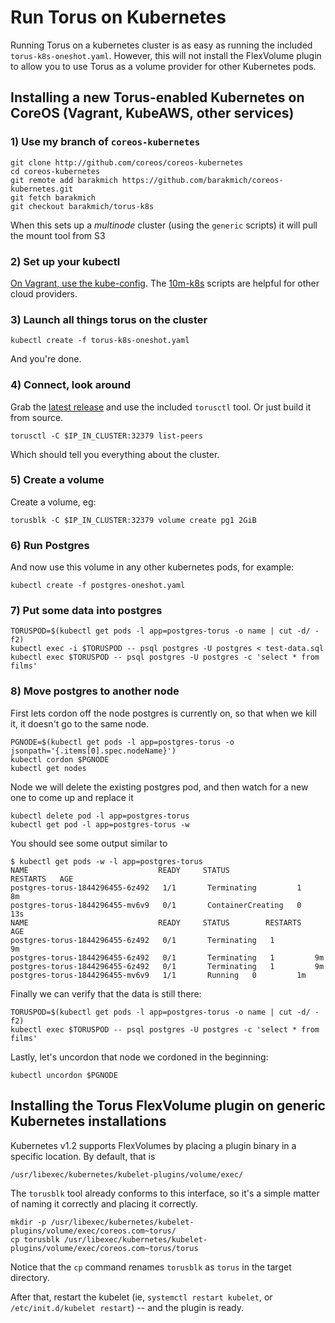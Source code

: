 # Run Torus on Kubernetes

Running Torus on a kubernetes cluster is as easy as running the included `torus-k8s-oneshot.yaml`. However, this will not install the FlexVolume plugin to allow you to use Torus as a volume provider for other Kubernetes pods.

## Installing a new Torus-enabled Kubernetes on CoreOS (Vagrant, KubeAWS, other services)

### 1) Use my branch of `coreos-kubernetes`

```
git clone http://github.com/coreos/coreos-kubernetes
cd coreos-kubernetes
git remote add barakmich https://github.com/barakmich/coreos-kubernetes.git
git fetch barakmich
git checkout barakmich/torus-k8s
```

When this sets up a *multinode* cluster (using the `generic` scripts) it will pull the mount tool from S3

### 2) Set up your kubectl

[On Vagrant, use the kube-config](https://coreos.com/kubernetes/docs/latest/kubernetes-on-vagrant.html). The [10m-k8s](https://github.com/barakmich/10m-k8s) scripts are helpful for other cloud providers.

### 3) Launch all things torus on the cluster

```
kubectl create -f torus-k8s-oneshot.yaml
```

And you're done.

### 4) Connect, look around

Grab the [latest release](https://github.com/coreos/torus/releases) and use the included `torusctl` tool. Or just build it from source.

```
torusctl -C $IP_IN_CLUSTER:32379 list-peers
```

Which should tell you everything about the cluster. 

### 5) Create a volume

Create a volume, eg:

```
torusblk -C $IP_IN_CLUSTER:32379 volume create pg1 2GiB
```

### 6) Run Postgres

And now use this volume in any other kubernetes pods, for example:

```
kubectl create -f postgres-oneshot.yaml
```

### 7) Put some data into postgres

```
TORUSPOD=$(kubectl get pods -l app=postgres-torus -o name | cut -d/ -f2)
kubectl exec -i $TORUSPOD -- psql postgres -U postgres < test-data.sql
kubectl exec $TORUSPOD -- psql postgres -U postgres -c 'select * from films'
```

### 8) Move postgres to another node

First lets cordon off the node postgres is currently on, so that when we kill
it, it doesn't go to the same node.
```
PGNODE=$(kubectl get pods -l app=postgres-torus -o jsonpath='{.items[0].spec.nodeName}')
kubectl cordon $PGNODE
kubectl get nodes
```

Node we will delete the existing postgres pod, and then watch for a new one
to come up and replace it
```
kubectl delete pod -l app=postgres-torus
kubectl get pod -l app=postgres-torus -w
```

You should see some output similar to
```
$ kubectl get pods -w -l app=postgres-torus
NAME                             READY     STATUS              RESTARTS   AGE
postgres-torus-1844296455-6z492   1/1       Terminating         1          8m
postgres-torus-1844296455-mv6v9   0/1       ContainerCreating   0          13s
NAME                             READY     STATUS        RESTARTS   AGE
postgres-torus-1844296455-6z492   0/1       Terminating   1          9m
postgres-torus-1844296455-6z492   0/1       Terminating   1         9m
postgres-torus-1844296455-6z492   0/1       Terminating   1         9m
postgres-torus-1844296455-mv6v9   1/1       Running   0         1m
```

Finally we can verify that the data is still there:

```
TORUSPOD=$(kubectl get pods -l app=postgres-torus -o name | cut -d/ -f2)
kubectl exec $TORUSPOD -- psql postgres -U postgres -c 'select * from films'
```

Lastly, let's uncordon that node we cordoned in the beginning:

```
kubectl uncordon $PGNODE
```

## Installing the Torus FlexVolume plugin on generic Kubernetes installations

Kubernetes v1.2 supports FlexVolumes by placing a plugin binary in a specific location. By default, that is

```
/usr/libexec/kubernetes/kubelet-plugins/volume/exec/
```

The `torusblk` tool already conforms to this interface, so it's a simple matter of naming it correctly and placing it correctly.

```
mkdir -p /usr/libexec/kubernetes/kubelet-plugins/volume/exec/coreos.com~torus/
cp torusblk /usr/libexec/kubernetes/kubelet-plugins/volume/exec/coreos.com~torus/torus
```

Notice that the `cp` command renames `torusblk` as `torus` in the target directory.

After that, restart the kubelet (ie, `systemctl restart kubelet`, or `/etc/init.d/kubelet restart`) -- and the plugin is ready.
